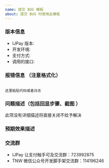 ```yaml
---
name: 提交 BUG 模板
about: 提交 BUG 时使用此模板
---
```


### 版本信息
- IJPay 版本:
- 开发环境:
- 支付方式:
- 调用的接口:

### 报错信息 （注意格式化）

```

这里粘贴代码或者日志

```

### 问题描述（包括回显步骤、截图 ）

此项没有详细描述将直接关闭不给予解决


### 预期效果描述 


### 交流群

- IJPay 让支付触手可及交流群：723992875
- TNW 微信公众号开发脚手架交流群：114196246
